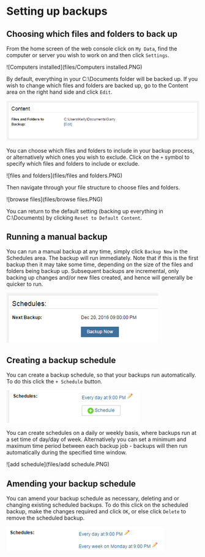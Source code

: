 # Setting up backups

## Choosing which files and folders to back up

From the home screen of the web console click on `My Data`, find the computer or server you wish to work on and then click `Settings`.

![Computers installed](files/Computers installed.PNG)

By default, everything in your C:\Documents folder will be backed up.  If you wish to change which files and folders are backed up, go to the Content area on the right hand side and click `Edit`.

![Content](files/Content.PNG)

You can choose which files and folders to include in your backup process, or alternatively which ones you wish to exclude.  Click on the `+` symbol to specify which files and folders to include or exclude. 

![files and folders](files/files and folders.PNG)

Then navigate through your file structure to choose files and folders.

![browse files](files/browse files.PNG)

You can return to the default setting (backing up everything in C:\Documents) by clicking `Reset to Default Content`.

## Running a manual backup

You can run a manual backup at any time, simply click `Backup Now` in the Schedules area. The backup will run immediately.  Note that if this is the first backup then it may take some time, depending on the size of the files and folders being backup up.  Subsequent backups are incremental, only backing up changes and/or new files created, and hence will generally be quicker to run.

![manual](files/manual.PNG)

## Creating a backup schedule

You can create a backup schedule, so that your backups run automatically.  To do this click the `+ Schedule` button.  

![schedule](files/schedule.PNG)

You can create schedules on a daily or weekly basis, where backups run at a set time of day/day of week.  Alternatively you can set a minimum and maximum time period between each backup job - backups will then run automatically during the specified time window.

![add schedule](files/add schedule.PNG)

## Amending your backup schedule

You can amend your backup schedule as necessary, deleting and or changing existing scheduled backups.  To do this click on the scheduled backup, make the changes required and click `OK`, or else click `Delete` to remove the scheduled backup.

![amend](files/amend.PNG)

